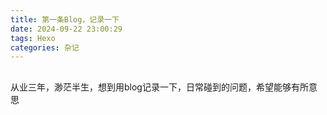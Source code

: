 ```yaml
---
title: 第一条Blog，记录一下
date: 2024-09-22 23:00:29
tags: Hexo
categories: 杂记
---
```


##
从业三年，渺茫半生，想到用blog记录一下，日常碰到的问题，希望能够有所意思
